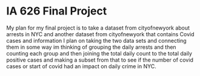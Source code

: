 # IA 626 Final Project
My plan for my final project is to take a dataset from cityofnewyork about arrests in NYC and another dataset from cityofnewyork that contains Covid cases and information
I plan on taking the two data sets and connecting them in some way im thinking of grouping the daily arrests and then counting each group and then joining the total daily count 
to the total daily positive cases and making a subset from that to see if the number of covid cases or start of covid had an impact on daily crime in NYC.

 
